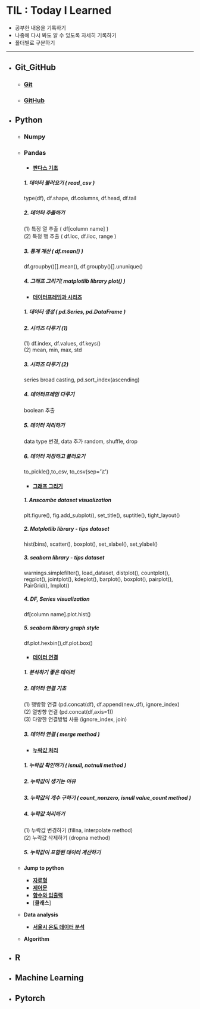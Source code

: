 # TIL : Today I Learned

* 공부한 내용을 기록하기
* 나중에 다시 봐도 알 수 있도록 자세히 기록하기
* 폴더별로 구분하기
---
* ## Git_GitHub
    * ### [Git](https://github.com/ejcho3792/TIL/blob/master/Git_GitHub/git_vscode.md)
    * ### [GitHub](https://github.com/ejcho3792/TIL/blob/master/Git_GitHub/github.md)

* ## Python
    * ### Numpy
    * ### Pandas
        * #### [판다스 기초](https://github.com/ejcho3792/TIL/blob/master/Python/Pandas/pandas_basic_2.ipynb)
        ##### 1. 데이터 불러오기 ( read_csv )
        type(df), df.shape, df.columns, df.head, df.tail   
        ##### 2. 데이터 추출하기
        (1) 특정 열 추출 ( df[column name] )   
        (2) 특정 행 추출 ( df.loc, df.iloc, range )
        ##### 3. 통계 계산 ( df.mean() )
        df.groupby()[].mean(), df.groupby()[].ununique()
        ##### 4. 그래프 그리기( matplotlib library plot() )

        * #### [데이터프레임과 시리즈](https://github.com/ejcho3792/TIL/blob/master/Python/Pandas/pandas_basic_3.ipynb)
        ##### 1. 데이터 생성 ( pd.Series, pd.DataFrame )   
        ##### 2. 시리즈 다루기 (1)   
        (1) df.index, df.values, df.keys()   
        (2) mean, min, max, std   
        ##### 3. 시리즈 다루기 (2)   
        series broad casting, pd.sort_index(ascending)   
        ##### 4. 데이터프레임 다루기   
        boolean 추출           
        ##### 5. 데이터 처리하기   
        data type 변경, data 추가 random, shuffle, drop   
        ##### 6. 데이터 저장하고 불러오기   
        to_pickle(),to_csv, to_csv(sep='\t')   

        * #### [그래프 그리기](https://github.com/ejcho3792/TIL/blob/master/Python/Pandas/pandas_basic_4.ipynb)
        ##### 1. Anscombe dataset visualization
        plt.figure(), fig.add_subplot(), set_title(), suptitle(), tight_layout()
        ##### 2. Matplotlib library - tips dataset
        hist(bins), scatter(), boxplot(), set_xlabel(), set_ylabel()
        ##### 3. seaborn library - tips dataset
        warnings.simplefilter(), load_dataset, distplot(), countplot(), regplot(), jointplot(), kdeplot(), barplot(), boxplot(), pairplot(), PairGrid(), lmplot()
        ##### 4. DF, Series visualization
        df[column name].plot.hist()
        ##### 5. seaborn library graph style
        df.plot.hexbin(),df.plot.box()

        * #### [데이터 연결](https://github.com/ejcho3792/TIL/blob/master/Python/Pandas/pandas_basic_5.ipynb)
        ##### 1. 분석하기 좋은 데이터   
        ##### 2. 데이터 연결 기초   
        (1) 행방향 연결 (pd.concat(df), df.append(new_df), ignore_index)   
        (2) 열방향 연결 (pd.concat(df,axis=1))   
        (3) 다양한 연결방법 사용 (ignore_index, join)   
        ##### 3. 데이터 연결 ( merge method )

        * #### [누락값 처리](https://github.com/ejcho3792/TIL/blob/master/Python/Pandas/pandas_basic_6.ipynb)
        ##### 1. 누락값 확인하기 ( isnull, notnull method )   
        ##### 2. 누락값이 생기는 이유   
        ##### 3. 누락값의 개수 구하기 ( count_nonzero, isnull value_count method )
        ##### 4. 누락값 처리하기
        (1) 누락값 변경하기 (fillna, interpolate method)   
        (2) 누락값 삭제하기 (dropna method)   
        ##### 5. 누락값이 포함된 데이터 계산하기
        
    * **Jump to python**
        * [**자료형**](https://github.com/ejcho3792/TIL/blob/master/Python/Jump_to_python/Data_type.ipynb)
        * [**제어문**](https://github.com/ejcho3792/TIL/blob/master/Python/Jump_to_python/If_while_for.ipynb)
        * [**함수와 입출력**](https://github.com/ejcho3792/TIL/blob/master/Python/Jump_to_python/Func_input_output.ipynb)
        * [**클래스**]
    * **Data analysis**
        * [**서울시 온도 데이터 분석**](https://github.com/ejcho3792/TIL/blob/master/Data_analysis_python/seoul_temperature/Seoul_temp_analysis.ipynb)
    * **Algorithm**

* ## R
    

* ## Machine Learning

* ## Pytorch